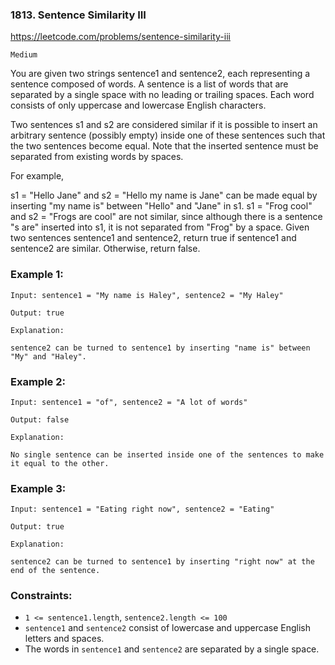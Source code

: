 ### 1813. Sentence Similarity III

https://leetcode.com/problems/sentence-similarity-iii

`Medium`

You are given two strings sentence1 and sentence2, each representing a sentence composed of words. A sentence is a list of words that are separated by a single space with no leading or trailing spaces. Each word consists of only uppercase and lowercase English characters.

Two sentences s1 and s2 are considered similar if it is possible to insert an arbitrary sentence (possibly empty) inside one of these sentences such that the two sentences become equal. Note that the inserted sentence must be separated from existing words by spaces.

For example,

s1 = "Hello Jane" and s2 = "Hello my name is Jane" can be made equal by inserting "my name is" between "Hello" and "Jane" in s1.
s1 = "Frog cool" and s2 = "Frogs are cool" are not similar, since although there is a sentence "s are" inserted into s1, it is not separated from "Frog" by a space.
Given two sentences sentence1 and sentence2, return true if sentence1 and sentence2 are similar. Otherwise, return false.

 

### Example 1:
```
Input: sentence1 = "My name is Haley", sentence2 = "My Haley"

Output: true

Explanation:

sentence2 can be turned to sentence1 by inserting "name is" between "My" and "Haley".
```
### Example 2:
```
Input: sentence1 = "of", sentence2 = "A lot of words"

Output: false

Explanation:

No single sentence can be inserted inside one of the sentences to make it equal to the other.
```
### Example 3:
```
Input: sentence1 = "Eating right now", sentence2 = "Eating"

Output: true

Explanation:

sentence2 can be turned to sentence1 by inserting "right now" at the end of the sentence.
```
 

### Constraints:

* `1 <= sentence1.length`, `sentence2.length <= 100`
* `sentence1` and `sentence2` consist of lowercase and uppercase English letters and spaces.
* The words in `sentence1` and `sentence2` are separated by a single space.
